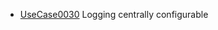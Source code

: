 * [UseCase0030](https://github.com/DomainDrivenArchitecture/ddaRequirement/blob/master/en/requirements/UseCase0030.md) Logging centrally configurable